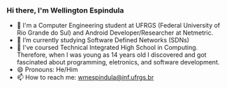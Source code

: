 ### Hi there, I'm Wellington Espindula
- 🔭 I'm a Computer Engineering student at UFRGS (Federal University of Rio Grande do Sul) and Android Developer/Researcher at Netmetric.
- 🌱 I’m currently studying Software Defined Networks (SDNs)
- :star2: I've coursed Technical Integrated High School in Computing. Therefore, when I was young as 14 years old I discovered and got fascinated about programming, eletronics, and software development.
- 😄 Pronouns: He/Him
- 📫 How to reach me: wmespindula@inf.ufrgs.br

<!--
**WellingtonEspindula/WellingtonEspindula** is a ✨ _special_ ✨ repository because its `README.md` (this file) appears on your GitHub profile.

Here are some ideas to get you started:

- 🔭 I’m currently working on ...
- 🌱 I’m currently learning ...
- 👯 I’m looking to collaborate on ...
- 🤔 I’m looking for help with ...
- 💬 Ask me about ...
- 📫 How to reach me: ...
- 😄 Pronouns: ...
- ⚡ Fun fact: ...
-->
